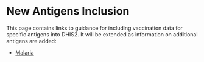 # New Antigens Inclusion

This page contains links to guidance for including vaccination data for specific antigens into DHIS2.
It will be extended as information on additional antigens are added:

- [Malaria](#integrating-malaria-vaccination-data-into-dhis2)
